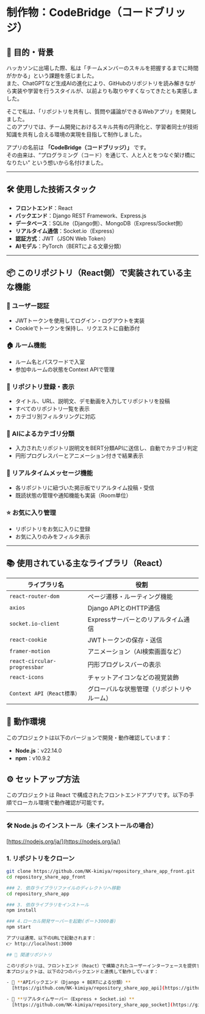 # 制作物：CodeBridge（コードブリッジ）

## 🎯 目的・背景

ハッカソンに出場した際、私は「チームメンバーのスキルを把握するまでに時間がかかる」という課題を感じました。  
また、ChatGPTなど生成AIの進化により、GitHubのリポジトリを読み解きながら実装や学習を行うスタイルが、以前よりも取りやすくなってきたとも実感しました。

そこで私は、「リポジトリを共有し、質問や議論ができるWebアプリ」を開発しました。  
このアプリでは、チーム開発におけるスキル共有の円滑化と、学習者同士が技術知識を共有し合える環境の実現を目指して制作しました。

アプリの名前は **「CodeBridge（コードブリッジ）」** です。  
その由来は、“プログラミング（コード）を通じて、人と人とをつなぐ架け橋になりたい” という想いから名付けました。

---

## 🛠 使用した技術スタック

- **フロントエンド**：React  
- **バックエンド**：Django REST Framework、Express.js  
- **データベース**：SQLite（Django側）、MongoDB（Express/Socket側）  
- **リアルタイム通信**：Socket.io（Express）  
- **認証方式**：JWT（JSON Web Token）  
- **AIモデル**：PyTorch（BERTによる文章分類）  

---

## 📦 このリポジトリ（React側）で実装されている主な機能

### 🔐 ユーザー認証
- JWTトークンを使用してログイン・ログアウトを実装
- Cookieでトークンを保持し、リクエストに自動添付

### 🏠 ルーム機能
- ルーム名とパスワードで入室
- 参加中ルームの状態をContext APIで管理

### 📂 リポジトリ登録・表示
- タイトル、URL、説明文、デモ動画を入力してリポジトリを投稿
- すべてのリポジトリ一覧を表示
- カテゴリ別フィルタリングに対応

### 🤖 AIによるカテゴリ分類
- 入力されたリポジトリ説明文をBERT分類APIに送信し、自動でカテゴリ判定
- 円形プログレスバーとアニメーション付きで結果表示

### 💬 リアルタイムメッセージ機能
- 各リポジトリに紐づいた掲示板でリアルタイム投稿・受信
- 既読状態の管理や通知機能も実装（Room単位）

### ⭐ お気に入り管理
- リポジトリをお気に入りに登録
- お気に入りのみをフィルタ表示

---

## 📚 使用されている主なライブラリ（React）

| ライブラリ名                  | 役割                                         |
|------------------------------|----------------------------------------------|
| `react-router-dom`           | ページ遷移・ルーティング機能                 |
| `axios`                      | Django APIとのHTTP通信                       |
| `socket.io-client`           | Expressサーバーとのリアルタイム通信          |
| `react-cookie`               | JWTトークンの保存・送信                      |
| `framer-motion`              | アニメーション（AI検索画面など）             |
| `react-circular-progressbar` | 円形プログレスバーの表示                    |
| `react-icons`                | チャットアイコンなどの視覚装飾               |
| `Context API（React標準）`   | グローバルな状態管理（リポジトリやルーム）  |


## 🧱 動作環境

このプロジェクトは以下のバージョンで開発・動作確認しています：

- **Node.js**：v22.14.0  
- **npm**：v10.9.2

## ⚙️ セットアップ方法

このプロジェクトは React で構成されたフロントエンドアプリです。以下の手順でローカル環境で動作確認が可能です。

---

### 🛠 Node.js のインストール（未インストールの場合）

 [https://nodejs.org/ja/](https://nodejs.org/ja/)

### 1. リポジトリをクローン

```bash
git clone https://github.com/NK-kimiya/repository_share_app_front.git
cd repository_share_app_front

### 2. 依存ライブラリファイルのディレクトリへ移動
cd repository_share_app

### 3. 依存ライブラリをインストール
npm install

### 4.ローカル開発サーバーを起動(ポート3000番)
npm start

アプリは通常、以下のURLで起動されます：
👉 http://localhost:3000

## 🔗 関連リポジトリ

このリポジトリは、フロントエンド（React）で構築されたユーザーインターフェースを提供するアプリケーションです。  
本プロジェクトは、以下の2つのバックエンドと連携して動作しています：

- 🧠 **APIバックエンド（Django + BERTによる分類）**  
  [https://github.com/NK-kimiya/repository_share_app_api](https://github.com/NK-kimiya/repository_share_app_api.git)

- 🔌 **リアルタイムサーバー（Express + Socket.io）**  
  [https://github.com/NK-kimiya/repository_share_app_socket](https://github.com/NK-kimiya/repository_share_app_socket.git)



